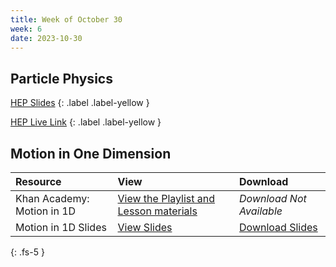 ```yaml
---
title: Week of October 30
week: 6
date: 2023-10-30
---
```


## Particle Physics

[HEP Slides](/23-24/1Q/hep/slides.pdf)
{: .label .label-yellow }

[HEP Live Link](https://docs.google.com/presentation/d/e/2PACX-1vSL4yW9VZBdbUUu4K7BUT5HGQz0d0ttSo-h7QvdE7nMRJjgs4IZp4wEdzZqlEVYK7ARG3qBzHbSkvZ2/pub?start=false&loop=false&delayms=3000)
{: .label .label-yellow }

## Motion in One Dimension

| Resource        | View          | Download |
|:-------------|:------------------|:------|
| Khan Academy: Motion in 1D | [View the Playlist and Lesson materials](https://www.khanacademy.org/science/physics/one-dimensional-motion) | _Download Not Available_ |
| Motion in 1D Slides  | [View Slides](https://docs.google.com/presentation/d/e/2PACX-1vS-xRGLNAQ_Jp4oFx5YD1Dr_paSlrwRpf4C3N1TnF10JCBzVBybw40RlamwpsbgYTOr1I4hZXbV2pwy/pub?start=false&loop=false&delayms=3000) |  [Download Slides](/23-24/1Q/motion/slides.pdf)|
  
{: .fs-5 }
